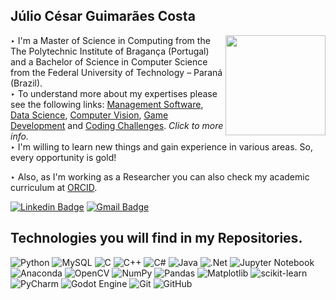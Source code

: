 ## Júlio César Guimarães Costa

<img src="https://i.postimg.cc/7ZY80kdL/LOGO-JCGCOST-CIRCULAR.png" width="160px" border-radius="100px" img align="right">

‣ I'm a Master of Science in Computing from the The Polytechnic Institute of Bragança (Portugal) and a Bachelor of Science in Computer Science from the Federal University of Technology – Paraná (Brazil).<br/>
‣ To understand more about my expertises please see the following links: [Management Software](https://github.com/stars/JCGCosta/lists/management-software), [Data Science](https://github.com/stars/JCGCosta/lists/data-science), [Computer Vision](https://github.com/stars/JCGCosta/lists/computer-vision-and-graphics), [Game Development](https://github.com/stars/JCGCosta/lists/game-development) and [Coding Challenges](https://github.com/stars/JCGCosta/lists/code-challenges). *Click to more info.* <br/>
‣ I'm willing to learn new things and gain experience in various areas. So, every opportunity is gold! <br/>

‣ Also, as I'm working as a Researcher you can also check my academic curriculum at [ORCID](https://orcid.org/0000-0002-7620-0960).

[![Linkedin Badge](https://img.shields.io/badge/-Julio%20Costa-blue?style=flat-square&logo=Linkedin&logoColor=white&link=https://www.linkedin.com/in/jcgcost/)](https://www.linkedin.com/in/jcgcost/)
[![Gmail Badge](https://img.shields.io/badge/-juliocesargcosta123@gmail.com-c14438?style=flat-square&logo=Gmail&logoColor=white&link=mailto:juliocesargcosta123@gmail.com)](mailto:juliocesargcosta123@gmail.com)

## Technologies you will find in my Repositories.

![Python](https://img.shields.io/badge/python-007ACC.svg?style=for-the-badge&logo=python&logoColor=white)
![MySQL](https://img.shields.io/badge/mysql-%2300f.svg?style=for-the-badge&logo=mysql&logoColor=white)
![C](https://img.shields.io/badge/c-%2300599C.svg?style=for-the-badge&logo=c&logoColor=white)
![C++](https://img.shields.io/badge/c++-%23430098.svg?style=for-the-badge&logo=cplusplus&logoColor=white)
![C#](https://img.shields.io/badge/c%23-%23239120.svg?style=for-the-badge&logo=c-sharp&logoColor=white)
![Java](https://img.shields.io/badge/java-%23ED8B00.svg?style=for-the-badge&logo=java&logoColor=white)
![.Net](https://img.shields.io/badge/.NET-5C2D91?style=for-the-badge&logo=.net&logoColor=white)
![Jupyter Notebook](https://img.shields.io/badge/jupyter-%23FA0F00.svg?style=for-the-badge&logo=jupyter&logoColor=white)
![Anaconda](https://img.shields.io/badge/Anaconda-%2344A833.svg?style=for-the-badge&logo=anaconda&logoColor=white)
![OpenCV](https://img.shields.io/badge/opencv-%23white.svg?style=for-the-badge&logo=opencv&logoColor=white)
![NumPy](https://img.shields.io/badge/numpy-%23013243.svg?style=for-the-badge&logo=numpy&logoColor=white)
![Pandas](https://img.shields.io/badge/pandas-%23150458.svg?style=for-the-badge&logo=pandas&logoColor=white)
![Matplotlib](https://img.shields.io/badge/Matplotlib-%23ffffff.svg?style=for-the-badge&logo=Matplotlib&logoColor=black)
![scikit-learn](https://img.shields.io/badge/scikit--learn-%23F7931E.svg?style=for-the-badge&logo=scikit-learn&logoColor=white)
![PyCharm](https://img.shields.io/badge/pycharm-143?style=for-the-badge&logo=pycharm&logoColor=black&color=black&labelColor=green)
![Godot Engine](https://img.shields.io/badge/GODOT-%23FFFFFF.svg?style=for-the-badge&logo=godot-engine)
![Git](https://img.shields.io/badge/git-%23F05033.svg?style=for-the-badge&logo=git&logoColor=white)
![GitHub](https://img.shields.io/badge/github-%23121011.svg?style=for-the-badge&logo=github&logoColor=white)
